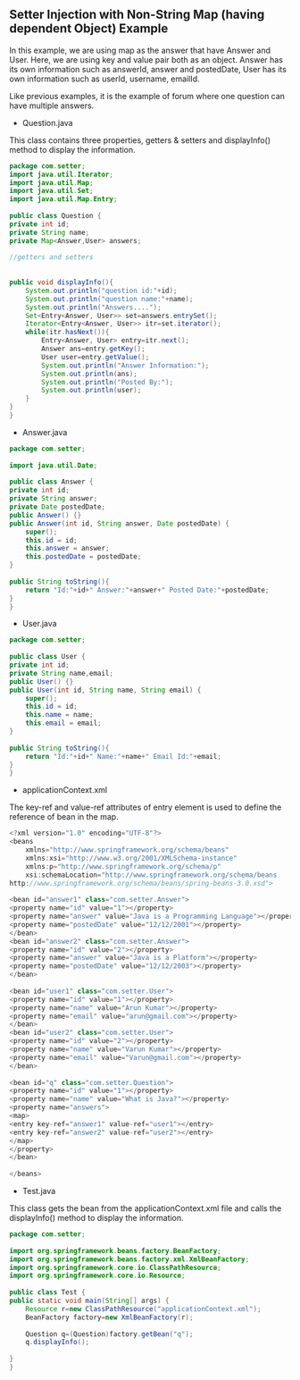 ## Setter Injection with Non-String Map (having dependent Object) Example

In this example, we are using map as the answer that have Answer and User. Here, we are using key and value pair both as an object. Answer has its own information such as answerId, answer and postedDate, User has its own information such as userId, username, emailId.

Like previous examples, it is the example of forum where one question can have multiple answers.

- Question.java
  
This class contains three properties, getters & setters and displayInfo() method to display the information.
~~~java
package com.setter;  
import java.util.Iterator;  
import java.util.Map;  
import java.util.Set;  
import java.util.Map.Entry;  
  
public class Question {  
private int id;  
private String name;  
private Map<Answer,User> answers;  
  
//getters and setters  
  
  
public void displayInfo(){  
    System.out.println("question id:"+id);  
    System.out.println("question name:"+name);  
    System.out.println("Answers....");  
    Set<Entry<Answer, User>> set=answers.entrySet();  
    Iterator<Entry<Answer, User>> itr=set.iterator();  
    while(itr.hasNext()){  
        Entry<Answer, User> entry=itr.next();  
        Answer ans=entry.getKey();  
        User user=entry.getValue();  
        System.out.println("Answer Information:");  
        System.out.println(ans);  
        System.out.println("Posted By:");  
        System.out.println(user);  
    }  
}  
}
~~~
 
- Answer.java

~~~java
package com.setter;  
  
import java.util.Date;  
  
public class Answer {  
private int id;  
private String answer;  
private Date postedDate;  
public Answer() {}  
public Answer(int id, String answer, Date postedDate) {  
    super();  
    this.id = id;  
    this.answer = answer;  
    this.postedDate = postedDate;  
}  
  
public String toString(){  
    return "Id:"+id+" Answer:"+answer+" Posted Date:"+postedDate;  
}  
} 
~~~

- User.java

~~~java
package com.setter;  
  
public class User {  
private int id;  
private String name,email;  
public User() {}  
public User(int id, String name, String email) {  
    super();  
    this.id = id;  
    this.name = name;  
    this.email = email;  
}  
  
public String toString(){  
    return "Id:"+id+" Name:"+name+" Email Id:"+email;  
}  
} 

~~~

- applicationContext.xml

The key-ref and value-ref attributes of entry element is used to define the reference of bean in the map.

~~~java
<?xml version="1.0" encoding="UTF-8"?>  
<beans  
    xmlns="http://www.springframework.org/schema/beans"  
    xmlns:xsi="http://www.w3.org/2001/XMLSchema-instance"  
    xmlns:p="http://www.springframework.org/schema/p"  
    xsi:schemaLocation="http://www.springframework.org/schema/beans   
http://www.springframework.org/schema/beans/spring-beans-3.0.xsd">  
  
<bean id="answer1" class="com.setter.Answer">  
<property name="id" value="1"></property>  
<property name="answer" value="Java is a Programming Language"></property>  
<property name="postedDate" value="12/12/2001"></property>  
</bean>  
<bean id="answer2" class="com.setter.Answer">  
<property name="id" value="2"></property>  
<property name="answer" value="Java is a Platform"></property>  
<property name="postedDate" value="12/12/2003"></property>  
</bean>  
  
<bean id="user1" class="com.setter.User">  
<property name="id" value="1"></property>  
<property name="name" value="Arun Kumar"></property>  
<property name="email" value="arun@gmail.com"></property>  
</bean>  
<bean id="user2" class="com.setter.User">  
<property name="id" value="2"></property>  
<property name="name" value="Varun Kumar"></property>  
<property name="email" value="Varun@gmail.com"></property>  
</bean>  
  
<bean id="q" class="com.setter.Question">  
<property name="id" value="1"></property>  
<property name="name" value="What is Java?"></property>  
<property name="answers">  
<map>  
<entry key-ref="answer1" value-ref="user1"></entry>  
<entry key-ref="answer2" value-ref="user2"></entry>  
</map>  
</property>  
</bean>  
  
</beans>
~~~
- Test.java
  
This class gets the bean from the applicationContext.xml file and calls the displayInfo() method to display the information.

~~~java
package com.setter;  
  
import org.springframework.beans.factory.BeanFactory;  
import org.springframework.beans.factory.xml.XmlBeanFactory;  
import org.springframework.core.io.ClassPathResource;  
import org.springframework.core.io.Resource;  
  
public class Test {  
public static void main(String[] args) {  
    Resource r=new ClassPathResource("applicationContext.xml");  
    BeanFactory factory=new XmlBeanFactory(r);  
      
    Question q=(Question)factory.getBean("q");  
    q.displayInfo();  
      
}  
}
~~~
